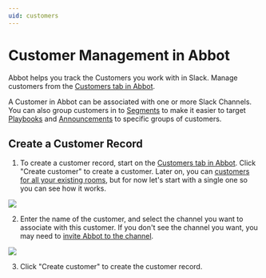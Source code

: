 ```yaml
---
uid: customers
---
```


# Customer Management in Abbot

Abbot helps you track the Customers you work with in Slack.
Manage customers from the [Customers tab in Abbot](https://app.ab.bot/customers).

A Customer in Abbot can be associated with one or more Slack Channels.
You can also group customers in to [Segments](xref:customers.segments) to make it easier to target [Playbooks](xref:playbooks) and [Announcements](xref:announcements) to specific groups of customers.

## Create a Customer Record

1. To create a customer record, start on the [Customers tab in Abbot](https://app.ab.bot/customers).
    Click "Create customer" to create a customer.
    Later on, you can [customers for all your existing rooms](xref:customers.bulk-create), but for now let's start with a single one so you can see how it works.

<img src="/public/images/articles/quick-start.customer-setup/customers-tab.png">

2. Enter the name of the customer, and select the channel you want to associate with this customer. If you don't see the channel you want, you may need to [invite Abbot to the channel](xref:quick-start.tracking-conversations#configuring-a-customer-channel).

<img src="/public/images/articles/quick-start.customer-setup/create-customer.png">

3. Click "Create customer" to create the customer record.